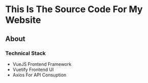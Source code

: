 # This Is The Source Code For My Website

## About

### Technical Stack
- VueJS Frontend Framework
- Vuetify Frontend UI 
- Axios For API Consuption
